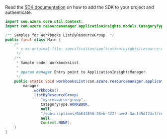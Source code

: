 Read the [SDK documentation](https://github.com/Azure/azure-sdk-for-java/blob/azure-resourcemanager-applicationinsights_1.0.0-beta.4/sdk/applicationinsights/azure-resourcemanager-applicationinsights/README.md) on how to add the SDK to your project and authenticate.

```java
import com.azure.core.util.Context;
import com.azure.resourcemanager.applicationinsights.models.CategoryType;

/** Samples for Workbooks ListByResourceGroup. */
public final class Main {
    /*
     * x-ms-original-file: specification/applicationinsights/resource-manager/Microsoft.Insights/stable/2021-08-01/examples/WorkbooksList.json
     */
    /**
     * Sample code: WorkbooksList.
     *
     * @param manager Entry point to ApplicationInsightsManager.
     */
    public static void workbooksList(com.azure.resourcemanager.applicationinsights.ApplicationInsightsManager manager) {
        manager
            .workbooks()
            .listByResourceGroup(
                "my-resource-group",
                CategoryType.WORKBOOK,
                null,
                "/subscriptions/6b643656-33eb-422f-aee8-3ac145d124af/resourceGroups/my-resource-group/providers/Microsoft.Web/sites/MyApp",
                null,
                Context.NONE);
    }
}
```
